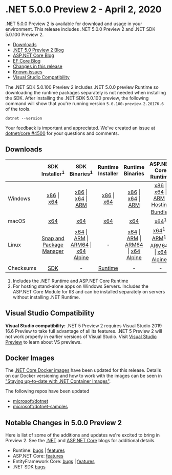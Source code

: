# .NET 5.0.0 Preview 2 - April 2, 2020

.NET 5.0.0 Preview 2 is available for download and usage in your environment. This release includes .NET 5.0.0 Preview 2 and .NET SDK 5.0.100 Preview 2.

* [Downloads](https://dotnet.microsoft.com/download/dotnet-core/5.0)
* [.NET 5.0 Preview 2 Blog][dotnet-blog]
* [ASP.NET Core Blog][aspnet-blog]
* [EF Core Blog][ef-blog]
* [Changes in this release](#notable-changes-in-500-preview-2)
* [Known issues](../5.0-known-issues.md)
* [Visual Studio Compatibility](#visual-studio-compatibility)

The .NET SDK 5.0.100 Preview 2 includes .NET 5.0.0 preview Runtime so downloading the runtime packages separately is not needed when installing the SDK. After installing the .NET SDK 5.0.100 preview, the following command will show that you're running version `5.0.100-preview.2.20176.6` of the tools.

`dotnet --version`

Your feedback is important and appreciated. We've created an issue at [dotnet/core #4500](https://github.com/dotnet/core/issues/4500) for your questions and comments.

## Downloads

|           | SDK Installer<sup>1</sup>                        | SDK Binaries<sup>1</sup>                 | Runtime Installer                                        | Runtime Binaries                                 | ASP.NET Core Runtime           |
| --------- | :------------------------------------------:     | :----------------------:                 | :---------------------------:                            | :-------------------------:                      | :-----------------:            |
| Windows   | [x86][dotnet-sdk-win-x86.exe] \| [x64][dotnet-sdk-win-x64.exe] | [x86][dotnet-sdk-win-x86.zip] \| [x64][dotnet-sdk-win-x64.zip] \| [ARM][dotnet-sdk-win-arm.zip] | [x86][dotnet-runtime-win-x86.exe] \| [x64][dotnet-runtime-win-x64.exe] | [x86][dotnet-runtime-win-x86.zip] \| [x64][dotnet-runtime-win-x64.zip] \| [ARM][dotnet-runtime-win-arm.zip]  | [x86][aspnetcore-runtime-win-x86.exe] \| [x64][aspnetcore-runtime-win-x64.exe] \| [ARM][aspnetcore-runtime-win-arm.zip] \|<br> [Hosting Bundle][dotnet-hosting-win.exe]<sup>2</sup> |
| macOS     | [x64][dotnet-sdk-osx-x64.pkg]  | [x64][dotnet-sdk-osx-x64.tar.gz]     | [x64][dotnet-runtime-osx-x64.pkg] | [x64][dotnet-runtime-osx-x64.tar.gz] | [x64][aspnetcore-runtime-osx-x64.tar.gz]<sup>1</sup>
| Linux     | [Snap and Package Manager](5.0.0-preview2-install-instructions.md)  | [x64][dotnet-sdk-linux-x64.tar.gz] \| [ARM][dotnet-sdk-linux-arm.tar.gz] \| [ARM64][dotnet-sdk-linux-arm64.tar.gz] \| [x64 Alpine][dotnet-sdk-linux-musl-x64.tar.gz] | - | [x64][dotnet-runtime-linux-x64.tar.gz] \| [ARM][dotnet-runtime-linux-arm.tar.gz] \| [ARM64][dotnet-runtime-linux-arm64.tar.gz] \| [x64 Alpine][dotnet-runtime-linux-musl-x64.tar.gz] | [x64][aspnetcore-runtime-linux-x64.tar.gz]<sup>1</sup>  \| [ARM][aspnetcore-runtime-linux-arm.tar.gz]<sup>1</sup> \| [ARM64][aspnetcore-runtime-linux-arm64.tar.gz]<sup>1</sup> \| [x64 Alpine][aspnetcore-runtime-linux-musl-x64.tar.gz]<sup>1</sup> |
| Checksums | [SDK][checksums-sdk]                             | -                                        | [Runtime][checksums-runtime]                             | - | - |

1. Includes the .NET Runtime and ASP.NET Core Runtime
2. For hosting stand-alone apps on Windows Servers. Includes the ASP.NET Core Module for IIS and can be installed separately on servers without installing .NET Runtime.

## Visual Studio Compatibility

**Visual Studio compatibility:** .NET 5 Preview 2 requires Visual Studio 2019 16.6 Preview to take full advantage of all its features. .NET 5 Preview 2 will not work properly in earlier versions of Visual Studio. Visit [Visual Studio Preview](https://visualstudio.microsoft.com/vs/preview/) to learn about VS previews.

## Docker Images

The [.NET Core Docker images](https://hub.docker.com/r/microsoft/dotnet/) have been updated for this release. Details on our Docker versioning and how to work with the images can be seen in ["Staying up-to-date with .NET Container Images"](https://blogs.msdn.microsoft.com/dotnet/2018/06/18/staying-up-to-date-with-net-container-images/).

The following repos have been updated

* [microsoft/dotnet](https://hub.docker.com/r/microsoft/dotnet)
* [microsoft/dotnet-samples](https://hub.docker.com/r/microsoft/dotnet-samples)

## Notable Changes in 5.0.0 Preview 2

Here is list of some of the additions and updates we're excited to bring in Preview 2. See the [.NET][dotnet-blog] and [ASP.NET Core][aspnet-blog] blogs for additional details.

* Runtime: [bugs][runtime_bugs] | [features][runtime_features]
* ASP.NET Core: [features][aspnet_features]
* EntityFramework Core: [bugs][ef_bugs] | [features][ef_features]
* .NET SDK [bugs][sdk_bugs]

[blob-runtime]: https://dotnetcli.blob.core.windows.net/dotnet/Runtime/
[blob-sdk]: https://dotnetcli.blob.core.windows.net/dotnet/Sdk/
[release-notes]: https://github.com/dotnet/core/blob/master/release-notes/5.0/preview/5.0.0-preview.2.md

[checksums-runtime]: https://dotnetcli.blob.core.windows.net/dotnet/checksums/5.0.0-preview.2-sha.txt
[checksums-sdk]: https://dotnetcli.blob.core.windows.net/dotnet/checksums/5.0.0-preview.2-sha.txt

[linux-install]: https://www.microsoft.com/net/download/linux
[linux-setup]: https://github.com/dotnet/core/blob/master/Documentation/linux-setup.md

[dotnet-blog]: https://devblogs.microsoft.com/dotnet/announcing-net-5-0-preview-2/
[aspnet-blog]: https://devblogs.microsoft.com/aspnet/asp-net-core-updates-in-net-5-preview-2/
[ef-blog]: https://devblogs.microsoft.com/dotnet/announcing-entity-framework-core-5-0-preview-2/
[ef_bugs]: https://github.com/dotnet/efcore/issues?q=is%3Aissue+milestone%3A5.0.0-preview2+is%3Aclosed+label%3Atype-bug+is%3Aclosed
[ef_features]: https://github.com/dotnet/efcore/issues?q=is%3Aissue+milestone%3A5.0.0-preview2+is%3Aclosed+label%3Atype-enhancement+is%3Aclosed

[aspnet_bugs]: https://github.com/aspnet/AspNetCore/issues?q=is%3Aissue+milestone%3A5.0.0-preview2+label%3ADone+label%3Abug+is%3Aclosed
[aspnet_features]: https://github.com/aspnet/AspNetCore/issues?q=is%3Aissue+milestone%3A5.0.0-preview2+label%3ADone+label%3Aenhancement+is%3Aclosed
[runtime_bugs]: https://github.com/dotnet/runtime/issues?utf8=%E2%9C%93&q=is%3Aissue+milestone%3A5.0+label%3Abug+is%3Aclosed
[runtime_features]: https://github.com/dotnet/runtime/issues?q=is%3Aissue+milestone%3A5.0+label%3Aenhancement+is%3Aclosed

[sdk_bugs]: https://github.com/dotnet/sdk/issues?q=is%3Aissue+is%3Aclosed+milestone%3A5.0.1xx+is%3Aclosed


[//]: # ( Runtime 5.0.0-preview.2.20160.6)
[dotnet-apphost-pack-x64.deb]: https://download.visualstudio.microsoft.com/download/pr/44853b8b-53b4-4f85-affc-b98f62167358/0b690b9675696ae8a2f2d4ea86c5de3a/dotnet-apphost-pack-5.0.0-preview.2.20160.6-x64.deb
[dotnet-apphost-pack-x64.rpm]: https://download.visualstudio.microsoft.com/download/pr/364e6a3a-486a-48ae-9f7e-b6ed36c72e55/9432eb01047c21d2999357dfcbdec0a2/dotnet-apphost-pack-5.0.0-preview.2.20160.6-x64.rpm
[dotnet-host-x64.deb]: https://download.visualstudio.microsoft.com/download/pr/7ae67930-daf1-4eb7-9a90-0b119c8c0be4/b1b0776885d0895384bb82e1c9b2205c/dotnet-host-5.0.0-preview.2.20160.6-x64.deb
[dotnet-host-x64.rpm]: https://download.visualstudio.microsoft.com/download/pr/4b5422a7-1b37-45b1-985d-357599a7e838/ddfe668bd25054a0ab0d37940d70b80a/dotnet-host-5.0.0-preview.2.20160.6-x64.rpm
[dotnet-hostfxr-x64.deb]: https://download.visualstudio.microsoft.com/download/pr/eeeea1b9-55f4-41de-b1d9-eaff6f4548d1/84d6146b817601fbd57e982d02c9fad5/dotnet-hostfxr-5.0.0-preview.2.20160.6-x64.deb
[dotnet-hostfxr-x64.rpm]: https://download.visualstudio.microsoft.com/download/pr/0bc83586-0c67-4de4-9234-b3f25478da34/307c9c79dfac51dfc1e775b00407e59a/dotnet-hostfxr-5.0.0-preview.2.20160.6-x64.rpm
[dotnet-runtime-linux-arm.tar.gz]: https://download.visualstudio.microsoft.com/download/pr/6f0267d8-77f6-4677-8c7d-757b100d3b54/f57788735881fd95b90ca020653c6bb6/dotnet-runtime-5.0.0-preview.2.20160.6-linux-arm.tar.gz
[dotnet-runtime-linux-arm64.tar.gz]: https://download.visualstudio.microsoft.com/download/pr/7c224d38-8f76-4ae7-808b-c9617fc46d27/26bee5ca707c17eb8afec45acd4785fe/dotnet-runtime-5.0.0-preview.2.20160.6-linux-arm64.tar.gz
[dotnet-runtime-linux-musl-arm64.tar.gz]: https://download.visualstudio.microsoft.com/download/pr/bf5994eb-1eda-49b1-8912-2bd7386b4f56/380f690e7904a32e4b8ce89736458d8d/dotnet-runtime-5.0.0-preview.2.20160.6-linux-musl-arm64.tar.gz
[dotnet-runtime-linux-musl-x64.tar.gz]: https://download.visualstudio.microsoft.com/download/pr/85a0c2f5-f0b7-445a-84c1-bfcea1c94d9c/7c0808ed36558df5487b6196967344e8/dotnet-runtime-5.0.0-preview.2.20160.6-linux-musl-x64.tar.gz
[dotnet-runtime-linux-x64.tar.gz]: https://download.visualstudio.microsoft.com/download/pr/f98746fd-2d36-4181-9978-e373a321e247/7cf737bead76e4b09b309fa7122cd134/dotnet-runtime-5.0.0-preview.2.20160.6-linux-x64.tar.gz
[dotnet-runtime-osx-x64.pkg]: https://download.visualstudio.microsoft.com/download/pr/e486a3b0-7689-4429-8c6b-8388df41c14c/3ccd26660a01b4af7b24d77d0f4128b1/dotnet-runtime-5.0.0-preview.2.20160.6-osx-x64.pkg
[dotnet-runtime-osx-x64.tar.gz]: https://download.visualstudio.microsoft.com/download/pr/da039879-4fea-4e4b-a779-2f3c271c0a09/777fc8882d54407f82bf3d0b801d853f/dotnet-runtime-5.0.0-preview.2.20160.6-osx-x64.tar.gz
[dotnet-runtime-win-arm.zip]: https://download.visualstudio.microsoft.com/download/pr/90f0831b-4699-4314-866a-977ac8a64e59/794fd7e14bc6404257a04d225d0ade79/dotnet-runtime-5.0.0-preview.2.20160.6-win-arm.zip
[dotnet-runtime-win-arm64.zip]: https://download.visualstudio.microsoft.com/download/pr/a26cea08-bc46-4d97-a8a3-0aebb3f135f4/2aece2998f2eb12292bb410912c8cca3/dotnet-runtime-5.0.0-preview.2.20160.6-win-arm64.zip
[dotnet-runtime-win-x64.exe]: https://download.visualstudio.microsoft.com/download/pr/ca6db74a-5f97-48e5-9abf-14414e825215/d6f04952fd2bb61d7af4a4fa6d8d0759/dotnet-runtime-5.0.0-preview.2.20160.6-win-x64.exe
[dotnet-runtime-win-x64.zip]: https://download.visualstudio.microsoft.com/download/pr/6d7798d7-2df3-469e-a6ff-f3e99c35838f/9aa0b9ada7f2c43524e67c0ead227693/dotnet-runtime-5.0.0-preview.2.20160.6-win-x64.zip
[dotnet-runtime-win-x86.exe]: https://download.visualstudio.microsoft.com/download/pr/a82ac5a9-cd97-4a27-a02e-5fcf98be31f2/014f4378b742465f7772998b25cf53bc/dotnet-runtime-5.0.0-preview.2.20160.6-win-x86.exe
[dotnet-runtime-win-x86.zip]: https://download.visualstudio.microsoft.com/download/pr/236c8426-af8a-40b1-b1f7-449971674dd9/db79bdd104621b1e6fde4e334cbb534a/dotnet-runtime-5.0.0-preview.2.20160.6-win-x86.zip
[dotnet-runtime-x64.deb]: https://download.visualstudio.microsoft.com/download/pr/7636e659-2bdd-4a99-82d8-852a76623d7c/c9bd97db81e20d4a6323acaaf8315695/dotnet-runtime-5.0.0-preview.2.20160.6-x64.deb
[dotnet-runtime-x64.rpm]: https://download.visualstudio.microsoft.com/download/pr/e9d54bc7-511c-45e9-b1cd-be7000ebae4d/e9428374b9b96b59cb534ecb7972a08d/dotnet-runtime-5.0.0-preview.2.20160.6-x64.rpm
[dotnet-runtime-deps-centos.7-x64.rpm]: https://download.visualstudio.microsoft.com/download/pr/473bf5ec-2cb8-41fe-bc20-7ed3aff24e97/da775dc162abd69f4f56ec3bd5a4eab3/dotnet-runtime-deps-5.0.0-preview.2.20160.6-centos.7-x64.rpm
[dotnet-runtime-deps-fedora.27-x64.rpm]: https://download.visualstudio.microsoft.com/download/pr/331480bd-392e-441f-a2fd-7cc44eb91963/4bd8a7444c84cdb330a57e112b378840/dotnet-runtime-deps-5.0.0-preview.2.20160.6-fedora.27-x64.rpm
[dotnet-runtime-deps-opensuse.42-x64.rpm]: https://download.visualstudio.microsoft.com/download/pr/016e84d1-12cd-4936-a395-f59175f315c1/3be52ec84087310f818062c9eddfb8cd/dotnet-runtime-deps-5.0.0-preview.2.20160.6-opensuse.42-x64.rpm
[dotnet-runtime-deps-oraclelinux.7-x64.rpm]: https://download.visualstudio.microsoft.com/download/pr/a90a5ac1-a810-4949-9a80-375edb781a20/7446a37848fbfbd71a7a5712fa1b00e2/dotnet-runtime-deps-5.0.0-preview.2.20160.6-oraclelinux.7-x64.rpm
[dotnet-runtime-deps-rhel.7-x64.rpm]: https://download.visualstudio.microsoft.com/download/pr/8a3a4c2a-2d1c-452c-98e2-f7d311e5da6c/be182c8bab34374882fc9e8983401ff0/dotnet-runtime-deps-5.0.0-preview.2.20160.6-rhel.7-x64.rpm
[dotnet-runtime-deps-sles.12-x64.rpm]: https://download.visualstudio.microsoft.com/download/pr/44284ae1-547f-4b70-aae5-ed4845c062dc/2dc547727ead01a436355f5ef62fa0fb/dotnet-runtime-deps-5.0.0-preview.2.20160.6-sles.12-x64.rpm
[dotnet-runtime-deps-x64.deb]: https://download.visualstudio.microsoft.com/download/pr/f2690fbb-0339-451a-b9d9-2524e5e0f5ca/96b2876bce44409090b0f9f6e857e50e/dotnet-runtime-deps-5.0.0-preview.2.20160.6-x64.deb
[dotnet-targeting-pack-x64.deb]: https://download.visualstudio.microsoft.com/download/pr/76d622f8-a4ac-48f7-91ee-067a57b3f1fa/c806d99c72e3df42e804d42790fbde17/dotnet-targeting-pack-5.0.0-preview.2.20160.6-x64.deb
[dotnet-targeting-pack-x64.rpm]: https://download.visualstudio.microsoft.com/download/pr/123647ba-a2f7-42b6-b0ab-71ca13eedcdc/821eeda51d3c6f1f10d5131ac75eaa9a/dotnet-targeting-pack-5.0.0-preview.2.20160.6-x64.rpm
[netstandard-targeting-pack-x64.deb]: https://download.visualstudio.microsoft.com/download/pr/52431976-cd2a-4c7a-a8e3-7b5f1d76fdd8/f8c4af99f9c02963a5d152bd65017013/netstandard-targeting-pack-2.1.0-preview.2.20160.6-x64.deb
[netstandard-targeting-pack-x64.rpm]: https://download.visualstudio.microsoft.com/download/pr/41364085-9a79-4cbf-ad99-ad7fbe075196/4e0965ed7e784897e433af673b85ea69/netstandard-targeting-pack-2.1.0-preview.2.20160.6-x64.rpm

[//]: # ( WindowsDesktop 5.0.0-preview.2.20160.6)
[windowsdesktop-runtime-win-x64.exe]: https://download.visualstudio.microsoft.com/download/pr/7fac4640-23f9-4e48-bce1-988292457ece/c6eff69e2d349a94794825a651657442/windowsdesktop-runtime-5.0.0-preview.2.20160.6-win-x64.exe
[windowsdesktop-runtime-win-x86.exe]: https://download.visualstudio.microsoft.com/download/pr/db134090-e6c1-4354-94ef-72a8bf42b6d6/c33b7f134c8778107d58b70aaf17af24/windowsdesktop-runtime-5.0.0-preview.2.20160.6-win-x86.exe

[//]: # ( ASP 5.0.0-preview.2.20167.3)
[aspnetcore-runtime-linux-arm.tar.gz]: https://download.visualstudio.microsoft.com/download/pr/30617205-4338-4610-aa52-f15e92f9cbca/e6e9e688f333bab1aeaf8a94ded6b894/aspnetcore-runtime-5.0.0-preview.2.20167.3-linux-arm.tar.gz
[aspnetcore-runtime-linux-arm64.tar.gz]: https://download.visualstudio.microsoft.com/download/pr/75836796-02cf-4fe6-a3ea-e80aca657853/6ae8b11f79026141b47205cbe22fb549/aspnetcore-runtime-5.0.0-preview.2.20167.3-linux-arm64.tar.gz
[aspnetcore-runtime-linux-musl-arm64.tar.gz]: https://download.visualstudio.microsoft.com/download/pr/9ed6c92e-e82a-4b9f-8241-f589903bb9d2/4328a009d8296b949a9f5dd845e42cfd/aspnetcore-runtime-5.0.0-preview.2.20167.3-linux-musl-arm64.tar.gz
[aspnetcore-runtime-linux-musl-x64.tar.gz]: https://download.visualstudio.microsoft.com/download/pr/05b6fd6b-3233-43dc-885e-6f25b1fe15c1/7834ecd7688f9e258ce78fbf942f0fb9/aspnetcore-runtime-5.0.0-preview.2.20167.3-linux-musl-x64.tar.gz
[aspnetcore-runtime-linux-x64.tar.gz]: https://download.visualstudio.microsoft.com/download/pr/169871b7-ce8f-4518-a342-209f98342569/4bb2abeecf4b064eac907fb28f96b5ca/aspnetcore-runtime-5.0.0-preview.2.20167.3-linux-x64.tar.gz
[aspnetcore-runtime-osx-x64.tar.gz]: https://download.visualstudio.microsoft.com/download/pr/b8c4d3d2-b298-481c-8058-2f297c679be7/77e5e16c704720a52f89d39e676a3e7c/aspnetcore-runtime-5.0.0-preview.2.20167.3-osx-x64.tar.gz
[aspnetcore-runtime-win-arm.zip]: https://download.visualstudio.microsoft.com/download/pr/9fa60f80-a627-4dfc-8013-33f407112328/7809d7025c557beba477a0a49da6b9a0/aspnetcore-runtime-5.0.0-preview.2.20167.3-win-arm.zip
[aspnetcore-runtime-win-x64.exe]: https://download.visualstudio.microsoft.com/download/pr/fbe8e0a5-7d9b-4cc4-bb16-7166ac5c8caa/3dde80bb4d0e312a418d20ba459b2a88/aspnetcore-runtime-5.0.0-preview.2.20167.3-win-x64.exe
[aspnetcore-runtime-win-x64.zip]: https://download.visualstudio.microsoft.com/download/pr/a0bf9c39-d15e-4957-a7f2-cdd7aef660bf/d171c3c8ae27d6887eeec4e834f79234/aspnetcore-runtime-5.0.0-preview.2.20167.3-win-x64.zip
[aspnetcore-runtime-win-x86.exe]: https://download.visualstudio.microsoft.com/download/pr/b87565ce-850f-4406-813e-d38911d6528c/5828bcf354e2d7de213b097077e37ead/aspnetcore-runtime-5.0.0-preview.2.20167.3-win-x86.exe
[aspnetcore-runtime-win-x86.zip]: https://download.visualstudio.microsoft.com/download/pr/9b0aea06-9e28-4fc0-8a47-5d999a6d2589/7e243fc0b1ddcc61a971a7f36a36a2cd/aspnetcore-runtime-5.0.0-preview.2.20167.3-win-x86.zip
[aspnetcore-runtime-x64.deb]: https://download.visualstudio.microsoft.com/download/pr/450b65be-bd49-40d8-be9a-627dd060e014/b5d03d57ae4a0f489a61514f7f328beb/aspnetcore-runtime-5.0.0-preview.2.20167.3-x64.deb
[aspnetcore-runtime-x64.rpm]: https://download.visualstudio.microsoft.com/download/pr/c56b28c4-4af7-42d9-9951-389d50d6704b/8369cd45ef688c8b9c2e05aee0c5df25/aspnetcore-runtime-5.0.0-preview.2.20167.3-x64.rpm
[aspnetcore-targeting-pack.deb]: https://download.visualstudio.microsoft.com/download/pr/4fbbab52-c028-4a68-85a3-158278c82006/ee9fda837661283d82a78ff1a6ad4ebd/aspnetcore-targeting-pack-5.0.0-preview.2.20167.3.deb
[aspnetcore-targeting-pack.rpm]: https://download.visualstudio.microsoft.com/download/pr/c45beaea-2f14-4ff6-bc9a-a1a3e7260055/b1f0a2d352cfab9de6bbb3611da00a99/aspnetcore-targeting-pack-5.0.0-preview.2.20167.3.rpm
[dotnet-hosting-win.exe]: https://download.visualstudio.microsoft.com/download/pr/e563b5c8-380d-4ccc-8e5e-272c6cee6520/66a77e469c68453714dfe13a281b89a9/dotnet-hosting-5.0.0-preview.2.20167.3-win.exe

[//]: # ( SDK 5.0.100-preview.2.20176.6 )
[dotnet-sdk-linux-arm.tar.gz]: https://download.visualstudio.microsoft.com/download/pr/c35cd82b-2b99-4572-a8f3-64718bb62ad1/c7e67beb45f7819545e1a62139ed96a7/dotnet-sdk-5.0.100-preview.2.20176.6-linux-arm.tar.gz
[dotnet-sdk-linux-arm64.tar.gz]: https://download.visualstudio.microsoft.com/download/pr/f87574ee-c128-4e91-b436-68c99d801daf/b296bea9d987a4edaa71df47cd2e7aca/dotnet-sdk-5.0.100-preview.2.20176.6-linux-arm64.tar.gz
[dotnet-sdk-linux-musl-x64.tar.gz]: https://download.visualstudio.microsoft.com/download/pr/a759ab8d-26fe-4862-8b02-788f6ec47ede/7c2ca8984e9a0bfef27ab95cf28379a1/dotnet-sdk-5.0.100-preview.2.20176.6-linux-musl-x64.tar.gz
[dotnet-sdk-linux-x64.tar.gz]: https://download.visualstudio.microsoft.com/download/pr/727a5825-d29a-4f45-beaa-053399f8b5ee/5f15827ceb4851ef87a008f5de0acf6c/dotnet-sdk-5.0.100-preview.2.20176.6-linux-x64.tar.gz
[dotnet-sdk-osx-x64.pkg]: https://download.visualstudio.microsoft.com/download/pr/3ce4af4f-f5d5-406c-a065-2ecc9bcc5fd2/353affd22a0727b476998312738ac35f/dotnet-sdk-5.0.100-preview.2.20176.6-osx-x64.pkg
[dotnet-sdk-osx-x64.tar.gz]: https://download.visualstudio.microsoft.com/download/pr/5046ce80-6398-4173-9717-e2947f2585eb/841aad7475e8c9b78cbc50e3b8d35dae/dotnet-sdk-5.0.100-preview.2.20176.6-osx-x64.tar.gz
[dotnet-sdk-win-arm.zip]: https://download.visualstudio.microsoft.com/download/pr/7d12d31d-a6c7-49d4-b1d3-91f531932553/43331ea36d39b63238d30c19e5a4bec9/dotnet-sdk-5.0.100-preview.2.20176.6-win-arm.zip
[dotnet-sdk-win-x64.exe]: https://download.visualstudio.microsoft.com/download/pr/00296620-d967-4ae4-af29-bef9b0019970/4cdb51006f22059c14913bdfca57f5a1/dotnet-sdk-5.0.100-preview.2.20176.6-win-x64.exe
[dotnet-sdk-win-x64.zip]: https://download.visualstudio.microsoft.com/download/pr/023b41aa-073b-491e-93ac-7e726fb81bda/b06f72654e32d1bddc941ff932f32c59/dotnet-sdk-5.0.100-preview.2.20176.6-win-x64.zip
[dotnet-sdk-win-x86.exe]: https://download.visualstudio.microsoft.com/download/pr/2f9d9ebd-07b9-4c88-b4e6-8cff9d5be760/ac3e76c14c15cf0999b3b8d2bb3a904a/dotnet-sdk-5.0.100-preview.2.20176.6-win-x86.exe
[dotnet-sdk-win-x86.zip]: https://download.visualstudio.microsoft.com/download/pr/c1a5bd0c-6236-45a9-bda4-fb9e2007e770/0a078520e350f64a92d5f97ee9b89a9f/dotnet-sdk-5.0.100-preview.2.20176.6-win-x86.zip
[dotnet-sdk-x64.deb]: https://download.visualstudio.microsoft.com/download/pr/d10bf368-79f0-4635-a04f-93301569844d/a3991083c98a2cc5ba1700e0048aaa88/dotnet-sdk-5.0.100-preview.2.20176.6-x64.deb
[dotnet-sdk-x64.rpm]: https://download.visualstudio.microsoft.com/download/pr/ce4434c6-31be-4f7b-9c42-3c43a3e3a9cc/becff13989b2a126637acc2692e223cf/dotnet-sdk-5.0.100-preview.2.20176.6-x64.rpm

[//]: # ( Symbols )
